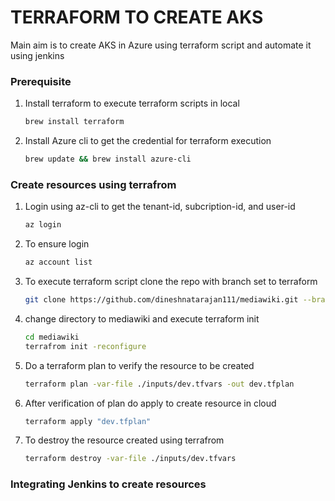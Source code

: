 # TERRAFORM TO CREATE AKS
Main aim is to create AKS in Azure using terraform script and automate it using jenkins

### Prerequisite
1. Install terraform to execute terraform scripts in local
   ```bash
   brew install terraform
   ```
2. Install Azure cli to get the credential for terraform execution
   ```bash
   brew update && brew install azure-cli
   ```

### Create resources using terrafrom
1. Login using az-cli to get the tenant-id, subcription-id, and user-id
   ```bash
   az login
   ```
2. To ensure login
   ```bash
   az account list
   ```
3. To execute terraform script clone the repo with branch set to terraform
   ```bash
   git clone https://github.com/dineshnatarajan111/mediawiki.git --branch terraform
   ```
4. change directory to mediawiki and execute terraform init
   ```bash
   cd mediawiki
   terrafrom init -reconfigure
   ```
5. Do a terraform plan to verify the resource to be created
   ```bash
   terraform plan -var-file ./inputs/dev.tfvars -out dev.tfplan
   ```
6. After verification of plan do apply to create resource in cloud
   ```bash
   terraform apply "dev.tfplan"
   ```
7. To destroy the resource created using terrafrom
   ```bash
   terraform destroy -var-file ./inputs/dev.tfvars
   ```
### Integrating Jenkins to create resources
